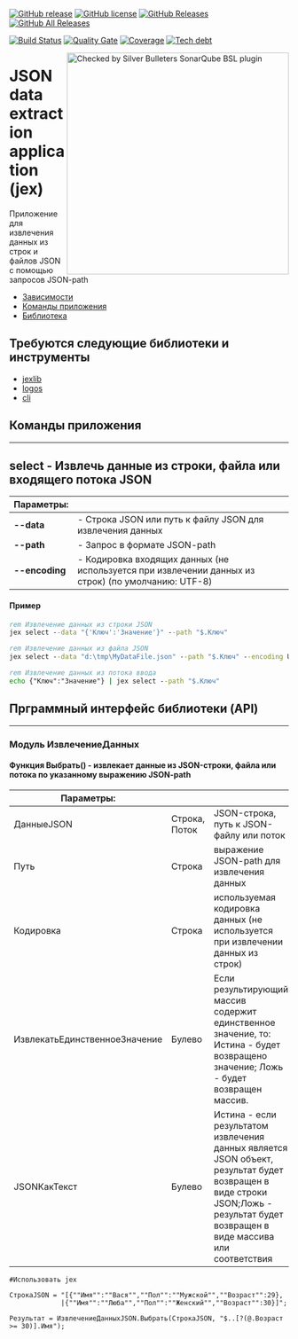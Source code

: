 [![GitHub release](https://img.shields.io/github/release/ArKuznetsov/jex.svg?style=flat-square)](https://github.com/ArKuznetsov/jex/releases)
[![GitHub license](https://img.shields.io/github/license/ArKuznetsov/jex.svg?style=flat-square)](https://github.com/ArKuznetsov/jex/blob/develop/LICENSE)
[![GitHub Releases](https://img.shields.io/github/downloads/ArKuznetsov/jex/latest/total?style=flat-square)](https://github.com/ArKuznetsov/jex/releases)
[![GitHub All Releases](https://img.shields.io/github/downloads/ArKuznetsov/jex/total?style=flat-square)](https://github.com/ArKuznetsov/jex/releases)

[![Build Status](https://img.shields.io/github/workflow/status/ArKuznetsov/jex/%D0%9A%D0%BE%D0%BD%D1%82%D1%80%D0%BE%D0%BB%D1%8C%20%D0%BA%D0%B0%D1%87%D0%B5%D1%81%D1%82%D0%B2%D0%B0)](https://github.com/arkuznetsov/jex/actions/)
[![Quality Gate](https://open.checkbsl.org/api/project_badges/measure?project=jex&metric=alert_status)](https://open.checkbsl.org/dashboard/index/jex)
[![Coverage](https://open.checkbsl.org/api/project_badges/measure?project=jex&metric=coverage)](https://open.checkbsl.org/dashboard/index/jex)
[![Tech debt](https://open.checkbsl.org/api/project_badges/measure?project=jex&metric=sqale_index)](https://open.checkbsl.org/dashboard/index/jex)

<a href="https://checkbsl.org"><img alt="Checked by Silver Bulleters SonarQube BSL plugin" src="https://web-files.do.bit-erp.ru/sonar/b_t.png" align="right" style="width:400px"/></a>

# JSON data extraction application (jex)

Приложение для извлечения данных из строк и файлов JSON с помощью запросов JSON-path

* [Зависимости](#Зависимости)
* [Команды приложения](#Приложение)
* [Библиотека](#Библиотека)

## <a id="Зависимости"></a> Требуются следующие библиотеки и инструменты

* [jexlib](https://github.com/ArKuznetsov/jexlib)
* [logos](https://github.com/oscript-library/logos)
* [cli](https://github.com/Stepa86/cli)

## <a id="Приложение"></a> Команды приложения

---

## select - Извлечь данные из строки, файла или входящего потока JSON

| Параметры: ||
|-|-|
| **--data** | - Строка JSON или путь к файлу JSON для извлечения данных |
| **--path** | - Запрос в формате JSON-path |
| **--encoding** | - Кодировка входящих данных (не используется при извлечении данных из строк) (по умолчанию: UTF-8) |

#### Пример

```bat
rem Извлечение данных из строки JSON
jex select --data "{'Ключ':'Значение'}" --path "$.Ключ"
```

```bat
rem Извлечение данных из файла JSON
jex select --data "d:\tmp\MyDataFile.json" --path "$.Ключ" --encoding UTF-8
```

```bat
rem Извлечение данных из потока ввода
echo {"Ключ":"Значение"} | jex select --path "$.Ключ"
```

## <a id="Библиотека"></a> Прграммный интерфейс библиотеки (API)

---

### Модуль ИзвлечениеДанных

#### **Функция Выбрать()** - извлекает данные из JSON-строки, файла или потока по указанному выражению JSON-path

| Параметры: |||
|-|-|-|
| ДанныеJSON | Строка, Поток | JSON-строка, путь к JSON-файлу или поток |
| Путь | Строка | выражение JSON-path для извлечения данных |
| Кодировка | Строка | используемая кодировка данных (не используется при извлечении данных из строк) |
| ИзвлекатьЕдинственноеЗначение | Булево | Если результирующий массив содержит единственное значение, то: Истина -  будет возвращено значение; Ложь - будет возвращен массив. |
| JSONКакТекст | Булево | Истина - если результатом извлечения данных является JSON объект, результат будет возвращен в виде строки JSON;Ложь - результат будет возвращен в виде массива или соответствия |

```bsl
#Использовать jex

СтрокаJSON = "[{""Имя"":""Вася"",""Пол"":""Мужской"",""Возраст"":29},
             |{""Имя"":""Люба"",""Пол"":""Женский"",""Возраст"":30}]";

Результат = ИзвлечениеДанныхJSON.Выбрать(СтрокаJSON, "$..[?(@.Возраст >= 30)].Имя");

```
